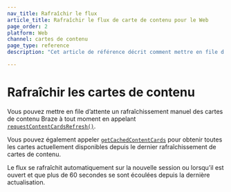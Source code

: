 ```yaml
---
nav_title: Rafraîchir le flux
article_title: Rafraîchir le flux de carte de contenu pour le Web
page_order: 2
platform: Web
channel: cartes de contenu
page_type: reference
description: "Cet article de référence décrit comment mettre en file d’attente une actualisation manuelle de vos cartes de contenu pour votre application Web."

---
```


# Rafraîchir les cartes de contenu

Vous pouvez mettre en file d’attente un rafraîchissement manuel des cartes de contenu Braze à tout moment en appelant [`requestContentCardsRefresh()`](https://js.appboycdn.com/web-sdk/latest/doc/modules/braze.html#requestcontentcardsrefresh). 

Vous pouvez également appeler [`getCachedContentCards`](https://js.appboycdn.com/web-sdk/latest/doc/modules/braze.html#getcachedcontentcards) pour obtenir toutes les cartes actuellement disponibles depuis le dernier rafraîchissement de cartes de contenu. 

Le flux se rafraîchit automatiquement sur la nouvelle session ou lorsqu’il est ouvert et que plus de 60 secondes se sont écoulées depuis la dernière actualisation.
